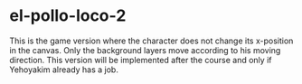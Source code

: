 # el-pollo-loco-2

This is the game version where the character does not change its x-position in the canvas.
Only the background layers move according to his moving direction.
This version will be implemented after the course and only if Yehoyakim already has a job.
